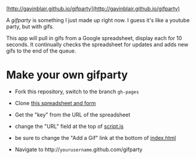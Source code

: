 [http://gavinblair.github.io/gifparty](http://gavinblair.github.io/gifparty)

A *gifparty* is something I just made up right now. I guess it's like a youtube party, but with gifs.

This app will pull in gifs from a Google spreadsheet, display each for 10 seconds. It continually checks the spreadsheet for updates and adds new gifs to the end of the queue.

Make your own gifparty
===

* Fork this repository, switch to the branch `gh-pages`

* Clone [this spreadsheet and form](https://docs.google.com/a/rtraction.com/spreadsheet/ccc?key=0Ai6FEf_e95YqdGZLU0NLOTktM3NlbWFORmprYlRhNlE#gid=0)

* Get the "key" from the URL of the spreadsheet

* change the "URL" field at the top of [script.js](https://github.com/gavinblair/gifparty/blob/gh-pages/script.js)

* be sure to change the "Add a Gif" link at the bottom of [index.html](https://github.com/gavinblair/gifparty/blob/gh-pages/index.html)

* Navigate to http://`yourusername`.github.com/gifparty

